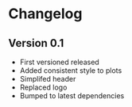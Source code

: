 # Changelog

## Version 0.1

* First versioned released
* Added consistent style to plots
* Simplifed header
* Replaced logo
* Bumped to latest dependencies
